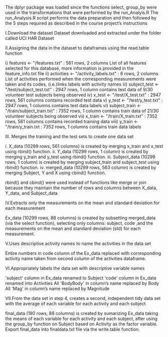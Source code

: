 The dplyr package was loaded since the functions select, group_by were used in the transformations that were performed by the run_Analyis.R 
The run_Analysis.R script performs the data preparation and then followed by the 5 steps required as described in the course project’s instructions

I.Download the dataset
Dataset downloaded and extracted under the folder called UCI HAR Dataset

II.Assigning the data in the dataset to dataframes using the read.table function

i) features <- "/features.txt" : 561 rows, 2 columns
List of all features selected for this database, more information is provided in the feature_info.txt file
ii) activities <- "/activity_labels.txt" : 6 rows, 2 columns
List of activities performed when the corresponding measurements were taken and its codes, (i.e.)links labels with activity names
iii) subject_test <- "/test/subject_test.txt" : 2947 rows, 1 column
contains test data of 9/30 volunteer test subjects being observed
iv) x_test <- "/test/X_test.txt" : 2947 rows, 561 columns
contains recorded test data
v) y_test <- "/test/y_test.txt" : 2947 rows, 1 columns
contains test data labels
vi) subject_train <- "/train/subject_train.txt" : 7352 rows, 1 column
contains train data of 21/30 volunteer subjects being observed
vii) x_train <- "/train/X_train.txt" : 7352 rows, 561 columns
contains recorded training data
viii) y_train <- "/train/y_train.txt : 7352 rows, 1 columns
contains train data labels

III. Merges the training and the test sets to create one data set

i. X_data (10299 rows, 561 columns) is created by merging x_train and x_test using rbind() function.
ii. Y_data (10299 rows, 1 column) is created by merging y_train and y_test using rbind() function.
iii. Subject_data (10299 rows, 1 column) is created by merging subject_train and subject_test using rbind() function.
iv. merged_data (10299 rows, 563 column) is created by merging Subject, Y and X using cbind() function.

rbind() and cbind() were used instead of functions like merge or join because they maintain the number of rows and columns between X_data, Y_data, and Subject_data

IV.Extracts only the measurements on the mean and standard deviation for each measurement

Ex_data (10299 rows, 88 columns) is created by subsetting merged_data (via the select function), selecting only columns: subject, code ,and the measurements on the mean and standard deviation (std) for each measurement. 

V.Uses descriptive activity names to name the activities in the data set

Entire numbers in code column of the Ex_data replaced with corresponding activity name taken from second column of the activities dataframe.

VI.Appropriately labels the data set with descriptive variable names

'subject' column in Ex_data renamed to Subject
'code' column in Ex_data renamed into Activities
All 'BodyBody' in column’s name replaced by Body
All 'Mag' in column’s name replaced by Magnitude

VII.From the data set in step 4, creates a second, independent tidy data set with the average of each variable for each activity and each subject

final_data (180 rows, 88 columns) is created by sumarizing Ex_data taking the means of each variable for each activity and each subject, after using the group_by function on Subject based on Activity as the factor variable.
Export final_data into finaldata.txt file via the write.table function.